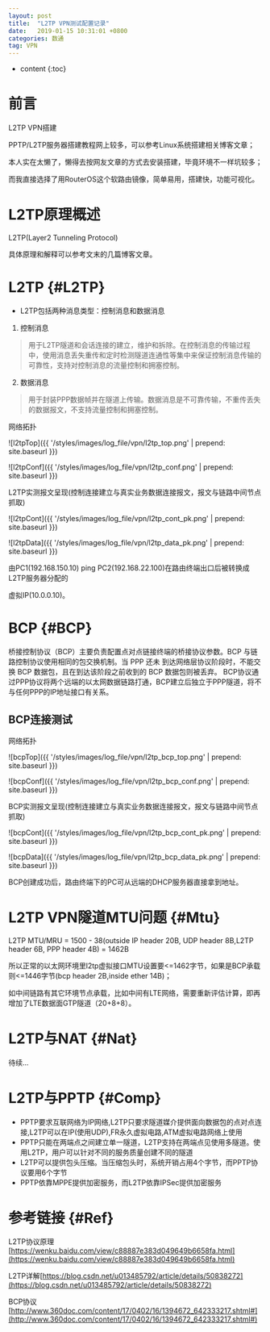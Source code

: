 ```yaml
---
layout: post
title:  "L2TP VPN测试配置记录"
date:   2019-01-15 10:31:01 +0800
categories: 数通
tag: VPN
---
```


* content
{:toc}


前言
====================================
L2TP VPN搭建

PPTP/L2TP服务器搭建教程网上较多，可以参考Linux系统搭建相关博客文章；

本人实在太懒了，懒得去按网友文章的方式去安装搭建，毕竟环境不一样坑较多；

而我直接选择了用RouterOS这个软路由镜像，简单易用，搭建快，功能可视化。

L2TP原理概述
====================================
L2TP(Layer2 Tunneling Protocol)

具体原理和解释可以参考文末的几篇博客文章。

L2TP                                                    {#L2TP}
====================================
+ L2TP包括两种消息类型：控制消息和数据消息
1. 控制消息
> 用于L2TP隧道和会话连接的建立，维护和拆除。在控制消息的传输过程中，使用消息丢失重传和定时检测隧道连通性等集中来保证控制消息传输的可靠性，支持对控制消息的流量控制和拥塞控制。
2. 数据消息
> 用于封装PPP数据帧并在隧道上传输。数据消息是不可靠传输，不重传丢失的数据报文，不支持流量控制和拥塞控制。

网络拓扑

![l2tpTop]({{ '/styles/images/log_file/vpn/l2tp_top.png' | prepend: site.baseurl  }})

![l2tpConf]({{ '/styles/images/log_file/vpn/l2tp_conf.png' | prepend: site.baseurl  }})

L2TP实测报文呈现(控制连接建立与真实业务数据连接报文，报文与链路中间节点抓取)

![l2tpCont]({{ '/styles/images/log_file/vpn/l2tp_cont_pk.png' | prepend: site.baseurl  }})

![l2tpData]({{ '/styles/images/log_file/vpn/l2tp_data_pk.png' | prepend: site.baseurl  }})

由PC1(192.168.150.10) ping PC2(192.168.22.100)在路由终端出口后被转换成L2TP服务器分配的

虚拟IP(10.0.0.10)。

BCP                                                    {#BCP}
====================================
桥接控制协议（BCP）主要负责配置点对点链接终端的桥接协议参数。BCP 与链路控制协议使用相同的包交换机制。当 PPP 还未 到达网络层协议阶段时，不能交换 BCP 数据包，且在到达该阶段之前收到的 BCP 数据包则被丢弃。
BCP协议通过PPP协议将两个远端的以太网数据链路打通，BCP建立后独立于PPP隧道，将不与任何PPP的IP地址接口有关系。

BCP连接测试
------------------------------------

网络拓扑

![bcpTop]({{ '/styles/images/log_file/vpn/l2tp_bcp_top.png' | prepend: site.baseurl  }})

![bcpConf]({{ '/styles/images/log_file/vpn/l2tp_bcp_conf.png' | prepend: site.baseurl  }})

BCP实测报文呈现(控制连接建立与真实业务数据连接报文，报文与链路中间节点抓取)

![bcpCont]({{ '/styles/images/log_file/vpn/l2tp_bcp_cont_pk.png' | prepend: site.baseurl  }})

![bcpData]({{ '/styles/images/log_file/vpn/l2tp_bcp_data_pk.png' | prepend: site.baseurl  }})

BCP创建成功后，路由终端下的PC可从远端的DHCP服务器直接拿到地址。

L2TP VPN隧道MTU问题                                                    {#Mtu}
====================================

L2TP MTU/MRU = 1500 - 38(outside IP header 20B, UDP header 8B,L2TP header 6B, PPP header 4B) = 1462B

所以正常的以太网环境里l2tp虚拟接口MTU设置要<=1462字节，如果是BCP承载则<=1446字节(bcp header 2B,inside ether 14B)；

如中间链路有其它环境节点承载，比如中间有LTE网络，需要重新评估计算，即再增加了LTE数据面GTP隧道（20+8+8）。

L2TP与NAT                                                    {#Nat}
====================================
待续...

L2TP与PPTP                                                    {#Comp}
====================================
+ PPTP要求互联网络为IP网络,L2TP只要求隧道媒介提供面向数据包的点对点连接,L2TP可以在IP(使用UDP),FR永久虚拟电路,ATM虚拟电路网络上使用
+ PPTP只能在两端点之间建立单一隧道，L2TP支持在两端点见使用多隧道。使用L2TP，用户可以针对不同的服务质量创建不同的隧道
+ L2TP可以提供包头压缩。当压缩包头时，系统开销占用4个字节，而PPTP协议要用6个字节
+ PPTP依靠MPPE提供加密服务，而L2TP依靠IPSec提供加密服务


参考链接                                                    {#Ref}
====================================
L2TP协议原理[https://wenku.baidu.com/view/c88887e383d049649b6658fa.html](https://wenku.baidu.com/view/c88887e383d049649b6658fa.html)

L2TP详解[https://blog.csdn.net/u013485792/article/details/50838272](https://blog.csdn.net/u013485792/article/details/50838272)

BCP协议[http://www.360doc.com/content/17/0402/16/1394672_642333217.shtml#](http://www.360doc.com/content/17/0402/16/1394672_642333217.shtml#)
